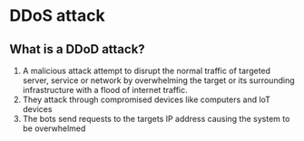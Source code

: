 # DDoS attack
## What is a DDoD attack?
1. A malicious attack attempt to disrupt the normal traffic of targeted server, service or network by overwhelming the target or its surrounding infrastructure with a flood of internet traffic.
2. They attack through compromised devices like computers and loT devices
3. The bots send requests to the targets IP address causing the system to be overwhelmed
